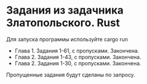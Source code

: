# Задания из задачника Златопольского. Rust

Для запуска программы используйте cargo run

* Глава 1. Задания 1-61, с пропусками. Закончена.
* Глава 2. Задания 1-43, с пропусками. Закончена.
* Глава 2. Задания 1-30, с пропусками. Закончена.

Пропущенные задания будут сделаны по запросу.
